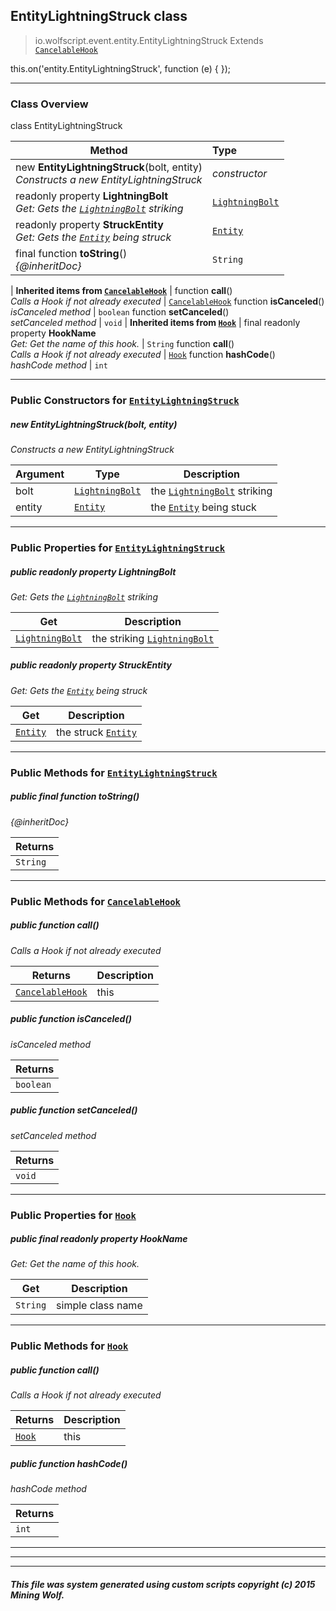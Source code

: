 ## EntityLightningStruck __class__

>io.wolfscript.event.entity.EntityLightningStruck
>Extends [`CancelableHook`](../../hook/CancelableHook.md)

this.on('entity.EntityLightningStruck', function (e) { });

---

### Class Overview

class EntityLightningStruck

Method | Type   
--- | :--- 
new __EntityLightningStruck__(bolt, entity) <br> _Constructs a new EntityLightningStruck_ | _constructor_
 readonly property __LightningBolt__ <br> _Get: Gets the [`LightningBolt`](../../api/entity/effect/LightningBolt.md) striking_ | [`LightningBolt`](../../api/entity/effect/LightningBolt.md)
 readonly property __StruckEntity__ <br> _Get: Gets the [`Entity`](../../api/entity/Entity.md) being struck_ | [`Entity`](../../api/entity/Entity.md)
final function __toString__() <br> _{@inheritDoc}_ | `String`
 |
__Inherited items from [`CancelableHook`](../../hook/CancelableHook.md)__ |
 function __call__() <br> _Calls a Hook if not already executed_ | [`CancelableHook`](../../hook/CancelableHook.md)
 function __isCanceled__() <br> _isCanceled method_ | `boolean`
 function __setCanceled__() <br> _setCanceled method_ | `void`
 |
__Inherited items from [`Hook`](../../hook/Hook.md)__ |
final readonly property __HookName__ <br> _Get: Get the name of this hook._ | `String`
 function __call__() <br> _Calls a Hook if not already executed_ | [`Hook`](../../hook/Hook.md)
 function __hashCode__() <br> _hashCode method_ | `int`







---

### Public Constructors for [`EntityLightningStruck`](EntityLightningStruck.md)

##### <a id='entitylightningstruck'></a>new __EntityLightningStruck__(bolt, entity) 

_Constructs a new EntityLightningStruck_

Argument | Type | Description  
--- | --- | --- 
bolt | [`LightningBolt`](../../api/entity/effect/LightningBolt.md) | the [`LightningBolt`](../../api/entity/effect/LightningBolt.md) striking
entity | [`Entity`](../../api/entity/Entity.md) | the [`Entity`](../../api/entity/Entity.md) being stuck

---

### Public Properties for [`EntityLightningStruck`](EntityLightningStruck.md)

##### <a id='lightningbolt'></a>public  readonly property __LightningBolt__

_Get: Gets the [`LightningBolt`](../../api/entity/effect/LightningBolt.md) striking_

Get | Description
--- | --- 
[`LightningBolt`](../../api/entity/effect/LightningBolt.md) | the striking [`LightningBolt`](../../api/entity/effect/LightningBolt.md)



##### <a id='struckentity'></a>public  readonly property __StruckEntity__

_Get: Gets the [`Entity`](../../api/entity/Entity.md) being struck_

Get | Description
--- | --- 
[`Entity`](../../api/entity/Entity.md) | the struck [`Entity`](../../api/entity/Entity.md)



---

### Public Methods for [`EntityLightningStruck`](EntityLightningStruck.md)

##### <a id='tostring'></a>public final function __toString__()

_{@inheritDoc}_

Returns | 
--- | 
`String` |


---

### Public Methods for [`CancelableHook`](../../hook/CancelableHook.md)

##### <a id='call'></a>public  function __call__()

_Calls a Hook if not already executed_

Returns | Description
--- | --- 
[`CancelableHook`](../../hook/CancelableHook.md) | this


##### <a id='iscanceled'></a>public  function __isCanceled__()

_isCanceled method_

Returns | 
--- | 
`boolean` |


##### <a id='setcanceled'></a>public  function __setCanceled__()

_setCanceled method_

Returns | 
--- | 
`void` |


---

### Public Properties for [`Hook`](../../hook/Hook.md)

##### <a id='hookname'></a>public final readonly property __HookName__

_Get: Get the name of this hook._

Get | Description
--- | --- 
`String` | simple class name



---

### Public Methods for [`Hook`](../../hook/Hook.md)

##### <a id='call'></a>public  function __call__()

_Calls a Hook if not already executed_

Returns | Description
--- | --- 
[`Hook`](../../hook/Hook.md) | this


##### <a id='hashcode'></a>public  function __hashCode__()

_hashCode method_

Returns | 
--- | 
`int` |


---


---


---


##### This file was system generated using custom scripts copyright (c) 2015 Mining Wolf.
	

